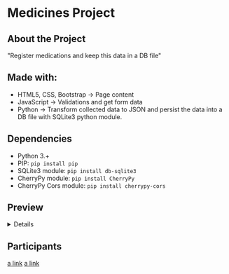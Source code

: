 # Medicines Project

## About the Project
"Register medications and keep this data in a DB file"

## Made with:
- HTML5, CSS, Bootstrap -> Page content
- JavaScript -> Validations and get form data
- Python -> Transform collected data to JSON and persist the data into a DB file with SQLite3 python module.

## Dependencies
- Python 3.+
- PIP: <code>pip install pip</code>
- SQLite3 module: <code>pip install db-sqlite3</code>
- CherryPy module: <code>pip install CherryPy</code>
- CherryPy Cors module: <code>pip install cherrypy-cors</code>

## Preview
<details>
  
![Init Window](/init_window.png)
![Form Window](/form_window.png)
![Register Window](/registration_window.png)

</details>

## Participants
[a link](https://github.com/mariaclara-rs)
[a link](https://github.com/rxngui)
